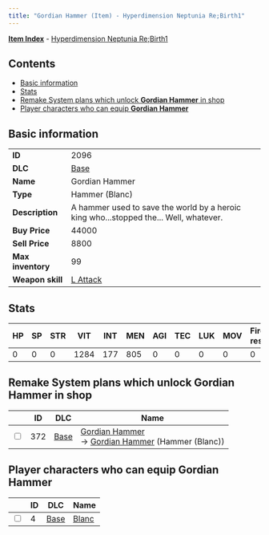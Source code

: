 ```yaml
---
title: "Gordian Hammer (Item) - Hyperdimension Neptunia Re;Birth1"
---
```


[**Item Index**](/neptunia/rb1/item/index.html) - [Hyperdimension Neptunia Re;Birth1](/neptunia/rb1)

## Contents

- [Basic information](#basic-information)
- [Stats](#stats)
- [Remake System plans which unlock **Gordian Hammer** in shop](#remake-system-plans-which-unlock-gordian-hammer-in-shop)
- [Player characters who can equip **Gordian Hammer**](#player-characters-who-can-equip-gordian-hammer)

## Basic information

|   |   |
| -- | -- |
| **ID** | 2096 |
| **DLC** | [Base](/neptunia/rb1/dlc/1-base.html) |
| **Name** | Gordian Hammer |
| **Type** | Hammer (Blanc) |
| **Description** | A hammer used to save the world by a heroic king who...stopped the... Well, whatever. |
| **Buy Price** | 44000 |
| **Sell Price** | 8800 |
| **Max inventory** | 99 |
| **Weapon skill** | [L Attack](/neptunia/rb1/skill/1-602-l-attack.html) |

## Stats

| HP | SP | STR | VIT | INT | MEN | AGI | TEC | LUK | MOV | Fire res. | Ice res. | Wind res. | Lightning res. |
| -- | -- | --- | --- | --- | --- | --- | --- | --- | --- | --------- | -------- | --------- | -------------- |
| 0 | 0 | 0 | 1284 | 177 | 805 | 0 | 0 | 0 | 0 | 0 | 0 | 0 | 0 |

## Remake System plans which unlock **Gordian Hammer** in shop

|    | ID | DLC | Name |
| -- | -- | --- | ---- |
| <input type="checkbox" id="rb1-remake-1-372" class="trackbox" /> | 372 | [Base](/neptunia/rb1/dlc/1-base.html) | [Gordian Hammer](/neptunia/rb1/remake/1-372-gordian-hammer.html)<br />→ [Gordian Hammer](/neptunia/rb1/item/1-2096-gordian-hammer.html) (Hammer (Blanc)) |

## Player characters who can equip **Gordian Hammer**

|    | ID | DLC | Name |
| -- | -- | --- | ---- |
| <input type="checkbox" id="rb1-player-1-4" class="trackbox" /> | 4 | [Base](/neptunia/rb1/dlc/1-base.html) | [Blanc](/neptunia/rb1/player/1-4-blanc.html) |